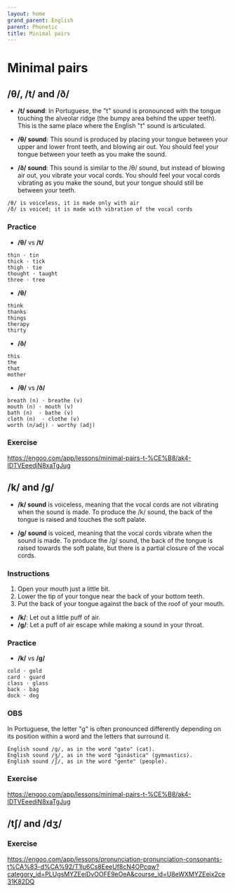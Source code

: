 ```yaml
---
layout: home
grand_parent: English
parent: Phonetic
title: Minimal pairs
---
```


# Minimal pairs

## /θ/, /t/ and /ð/

- **/t/ sound**: In Portuguese, the "t" sound is pronounced with the tongue touching the alveolar ridge (the bumpy area behind the upper teeth). This is the same place where the English "t" sound is articulated.

- **/θ/ sound**: This sound is produced by placing your tongue between your upper and lower front teeth, and blowing air out. You should feel your tongue between your teeth as you make the sound.

- **/ð/ sound**: This sound is similar to the /θ/ sound, but instead of blowing air out, you vibrate your vocal cords. You should feel your vocal cords vibrating as you make the sound, but your tongue should still be between your teeth.


```
/θ/ is voiceless, it is made only with air 
/ð/ is voiced; it is made with vibration of the vocal cords
```

### Practice

- **/θ/** vs **/t/**

```
thin · tin
thick · tick
thigh · tie
thought · taught
three · tree
```

- **/θ/**

```
think
thanks
things
therapy
thirty
```

- **/ð/**

```
this
the
that
mother
```

- **/θ/** vs **/ð/**

```
breath (n) · breathe (v)
mouth (n) · mouth (v)
bath (n)  · bathe (v)
cloth (n)  · clothe (v)
worth (n/adj) · worthy (adj)
```

### Exercise

<https://engoo.com/app/lessons/minimal-pairs-t-%CE%B8/ak4-IDTVEeediN8xaTgJug>


## /k/ and /g/

- **/k/ sound** is voiceless, meaning that the vocal cords are not vibrating when the sound is made. To produce the /k/ sound, the back of the tongue is raised and touches the soft palate.

- **/g/ sound** is voiced, meaning that the vocal cords vibrate when the sound is made. To produce the /g/ sound, the back of the tongue is raised towards the soft palate, but there is a partial closure of the vocal cords.

### Instructions

1. Open your mouth just a little bit.
2. Lower the tip of your tongue near the back of your bottom teeth.
3. Put the back of your tongue against the back of the roof of your mouth.

- **/k/**: Let out a little puff of air.
- **/g/**: Let a puff of air escape while making a sound in your throat.

### Practice

- **/k/** vs **/g/**

```
cold · gold
card · guard
class · glass
back · bag
dock · dog
```

### OBS

In Portuguese, the letter "g" is often pronounced differently depending on its position within a word and the letters that surround it. 

```
English sound /g/, as in the word "gato" (cat). 
English sound /ʒ/, as in the word "ginástica" (gymnastics). 
English sound /ʃ/, as in the word "gente" (people).
```

### Exercise

<https://engoo.com/app/lessons/minimal-pairs-t-%CE%B8/ak4-IDTVEeediN8xaTgJug>


## /tʃ/ and /dʒ/

### Exercise

<https://engoo.com/app/lessons/pronunciation-pronunciation-consonants-t%CA%83-d%CA%92/T1lu6Cs8EeeUf8cN4OPcqw?category_id=PLUgsMYZEeiDvOOFE9eOeA&course_id=U8eWXMYZEeix2ce31K82DQ>
